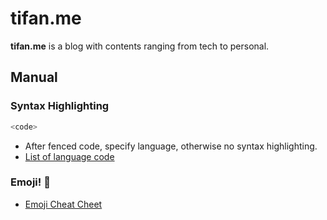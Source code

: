 # tifan.me
**tifan.me** is a blog with contents ranging from tech to personal.

## Manual

### Syntax Highlighting

```go
<code>
```

- After fenced code, specify language, otherwise no syntax highlighting.
- [List of language code](https://gohugo.io/content-management/syntax-highlighting/#list-of-chroma-highlighting-languages)

### Emoji! :beer:

- [Emoji Cheat Cheet](https://www.webfx.com/tools/emoji-cheat-sheet/)